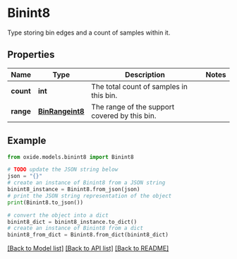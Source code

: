 # Binint8

Type storing bin edges and a count of samples within it.

## Properties

Name | Type | Description | Notes
------------ | ------------- | ------------- | -------------
**count** | **int** | The total count of samples in this bin. | 
**range** | [**BinRangeint8**](BinRangeint8.md) | The range of the support covered by this bin. | 

## Example

```python
from oxide.models.binint8 import Binint8

# TODO update the JSON string below
json = "{}"
# create an instance of Binint8 from a JSON string
binint8_instance = Binint8.from_json(json)
# print the JSON string representation of the object
print(Binint8.to_json())

# convert the object into a dict
binint8_dict = binint8_instance.to_dict()
# create an instance of Binint8 from a dict
binint8_from_dict = Binint8.from_dict(binint8_dict)
```
[[Back to Model list]](../README.md#documentation-for-models) [[Back to API list]](../README.md#documentation-for-api-endpoints) [[Back to README]](../README.md)


